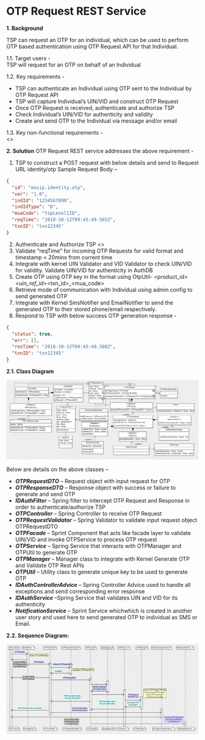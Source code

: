 # OTP Request REST Service


**1. Background**

TSP can request an OTP for an individual, which can be used to perform OTP based authentication using OTP Request API for that Individual.

1.1. Target users -  
TSP will request for an OTP on behalf of an Individual


1.2. Key requirements -   
-	TSP can authenticate an Individual using OTP sent to the Individual by OTP Request API
-	TSP will capture Individual’s UIN/VID and construct OTP Request
-	Once OTP Request is received, authenticate and authorize TSP
-	Check Individual’s UIN/VID for authenticity and validity
-	Create and send OTP to the Individual via message and/or email

1.3. Key non-functional requirements -   
<<TBD>>

**2. Solution**
OTP Request REST service addresses the above requirement - 

1.	TSP to construct a POST request with below details and send to Request URL identity/otp
Sample Request Body – 
```JSON
{
  "id": "mosip.identity.otp",
  "ver": "1.0",
  "indId": "1234567890",
  "indIdType": "D",
  "muaCode": "tspLevel1ID",
  "reqTime": "2018-10-12T09:45:49.565Z",
  "txnID": "txn12345"
}
```

2.	Authenticate and Authorize TSP <<TBD>>
3.	Validate “reqTime” for incoming OTP Requests for valid format and timestamp < 20mins from current time
4.	Integrate with kernel UIN Validator and VID Validator to check UIN/VID for validity. Validate UIN/VID for authenticity in AuthDB
5.	Create OTP using OTP key in the format using OtpUtil- <product_id>_<uin_ref_id>_<txn_id>_<mua_code>
6.	Retrieve mode of communication with Individual using admin config to send generated OTP
7.	Integrate with Kernel SmsNotifier and EmailNotifier to send the generated OTP to their stored phone/email respectively.
8.	Respond to TSP with below success OTP generation response - 
```JSON
{
  "status": true,
  "err": [],
  "resTime": "2018-10-12T09:45:49.580Z",
  "txnID": "txn12345"
}
```

**2.1. Class Diagram**

![OTP Request class diagram](_images/OTP_Request_Class_Diagram.PNG)

Below are details on the above classes –
-	***OTPRequestDTO*** – Request object with input request for OTP
-	***OTPResponseDTO*** – Response object with success or failure to generate and send OTP
-	***IDAuthFilter*** – Spring filter to intercept OTP Request and Response in order to authenticate/authorize TSP
-	***OTPController*** – Spring Controller to receive OTP Request
-	***OTPRequestValidator*** – Spring Validator to validate input request object OTPRequestDTO
-	***OTPFacade*** – Sprint Component that acts like facade layer to validate UIN/VID and invoke OTPService to process OTP request
-	***OTPService*** – Spring Service that interacts with OTPManager and OTPUtil to generate OTP
-	***OTPManager*** – Manager class to integrate with Kernel Generate OTP and Validate OTP Rest APIs
-	***OTPUtil*** – Utility class to generate unique key to be used to generate OTP
-	***IDAuthControllerAdvice*** – Spring Controller Advice used to handle all exceptions and send corresponding error response
-	***IDAuthService*** –Spring Service that validates UIN and VID for its authenticity
-	***NotificationService*** – Sprint Service whichwhich is created in another user story and used here to send generated OTP to individual as SMS or Email.


**2.2. Sequence Diagram:**

![OTP Request Sequence diagram](_images/OTP_Request_Sequence_Diagram.png)
